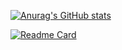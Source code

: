 [![Anurag's GitHub stats](https://github-readme-stats.vercel.app/api?username=ybouali)](https://github.com/anuraghazra/github-readme-stats)

[![Readme Card](https://github-readme-stats.vercel.app/api/pin/?username=ybouali&repo=github-readme-stats)](https://github.com/anuraghazra/github-readme-stats)
